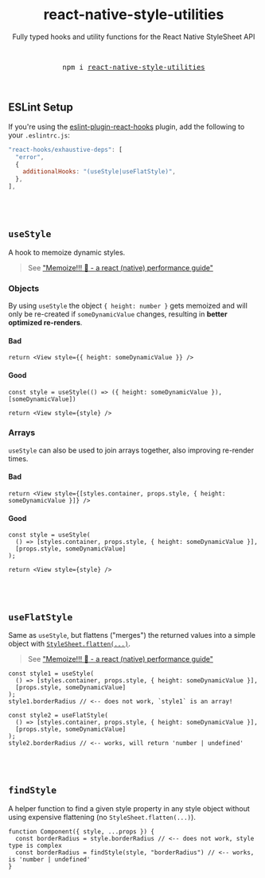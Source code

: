 <div align="center">
  <h1>react-native-style-utilities</h1>
  <p>Fully typed hooks and utility functions for the React Native StyleSheet API</p>
  <br />
  <pre align="center">npm i <a href="https://www.npmjs.com/package/react-native-style-utilities">react-native-style-utilities</a></pre>
  <br />
</div>

## ESLint Setup

If you're using the [eslint-plugin-react-hooks](https://www.npmjs.com/package/eslint-plugin-react-hooks) plugin, add the following to your `.eslintrc.js`:

```js
"react-hooks/exhaustive-deps": [
  "error",
  {
    additionalHooks: "(useStyle|useFlatStyle)",
  },
],
```

<br />
<br />

## `useStyle`

A hook to memoize dynamic styles.

> See ["Memoize!!! 💾 - a react (native) performance guide"](https://gist.github.com/mrousavy/0de7486814c655de8a110df5cef74ddc)

### Objects

By using `useStyle` the object `{ height: number }` gets memoized and will only be re-created if `someDynamicValue` changes, resulting in **better optimized re-renders**.

#### Bad

```tsx
return <View style={{ height: someDynamicValue }} />
```

#### Good

```tsx
const style = useStyle(() => ({ height: someDynamicValue }), [someDynamicValue])

return <View style={style} />
```

### Arrays

`useStyle` can also be used to join arrays together, also improving re-render times.

#### Bad

```tsx
return <View style={[styles.container, props.style, { height: someDynamicValue }]} />
```

#### Good

```tsx
const style = useStyle(
  () => [styles.container, props.style, { height: someDynamicValue }],
  [props.style, someDynamicValue]
);

return <View style={style} />
```

<br />
<br />

## `useFlatStyle`

Same as `useStyle`, but flattens ("merges") the returned values into a simple object with [`StyleSheet.flatten(...)`](https://reactnative.dev/docs/stylesheet#flatten).

> See ["Memoize!!! 💾 - a react (native) performance guide"](https://gist.github.com/mrousavy/0de7486814c655de8a110df5cef74ddc)

```tsx
const style1 = useStyle(
  () => [styles.container, props.style, { height: someDynamicValue }],
  [props.style, someDynamicValue]
);
style1.borderRadius // <-- does not work, `style1` is an array!

const style2 = useFlatStyle(
  () => [styles.container, props.style, { height: someDynamicValue }],
  [props.style, someDynamicValue]
);
style2.borderRadius // <-- works, will return 'number | undefined'
```

<br />
<br />

## `findStyle`

A helper function to find a given style property in any style object without using expensive flattening (no `StyleSheet.flatten(...)`).

```tsx
function Component({ style, ...props }) {
  const borderRadius = style.borderRadius // <-- does not work, style type is complex
  const borderRadius = findStyle(style, "borderRadius") // <-- works, is 'number | undefined'
}
```
